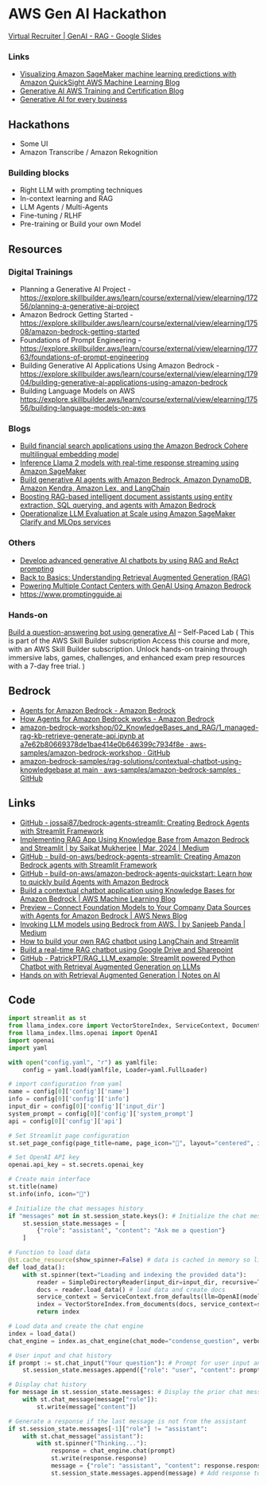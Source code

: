 # AWS Gen AI Hackathon

[Virtual Recruiter | GenAI - RAG - Google Slides](https://docs.google.com/presentation/d/1PL-uccbMAo21G0YkorF-RGwG5tqr-Sxm72lLsLggF_M/edit?usp=sharing)

### Links

- [Visualizing Amazon SageMaker machine learning predictions with Amazon QuickSight AWS Machine Learning Blog](https://aws.amazon.com/blogs/machine-learning/making-machine-learning-predictions-in-amazon-quicksight-and-amazon-sagemaker/)
- [Generative AI AWS Training and Certification Blog](https://aws.amazon.com/blogs/training-and-certification/category/artificial-intelligence/generative-ai/)
- [Generative AI for every business](https://aws.amazon.com/generative-ai/)

## Hackathons

- Some UI
- Amazon Transcribe / Amazon Rekognition

### Building blocks

- Right LLM with prompting techniques
- In-context learning and RAG
- LLM Agents / Multi-Agents
- Fine-tuning / RLHF
- Pre-training or Build your own Model

## Resources

### Digital Trainings

- Planning a Generative AI Project - https://explore.skillbuilder.aws/learn/course/external/view/elearning/17256/planning-a-generative-ai-project
- Amazon Bedrock Getting Started - https://explore.skillbuilder.aws/learn/course/external/view/elearning/17508/amazon-bedrock-getting-started
- Foundations of Prompt Engineering - https://explore.skillbuilder.aws/learn/course/external/view/elearning/17763/foundations-of-prompt-engineering
- Building Generative AI Applications Using Amazon Bedrock - https://explore.skillbuilder.aws/learn/course/external/view/elearning/17904/building-generative-ai-applications-using-amazon-bedrock
- Building Language Models on AWS https://explore.skillbuilder.aws/learn/course/external/view/elearning/17556/building-language-models-on-aws

### Blogs

- [Build financial search applications using the Amazon Bedrock Cohere multilingual embedding model](https://aws.amazon.com/blogs/machine-learning/build-financial-search-applications-using-the-amazon-bedrock-cohere-multilingual-embedding-model/)
- [Inference Llama 2 models with real-time response streaming using Amazon SageMaker](https://aws.amazon.com/blogs/machine-learning/inference-llama-2-models-with-real-time-response-streaming-using-amazon-sagemaker/)
- [Build generative AI agents with Amazon Bedrock, Amazon DynamoDB, Amazon Kendra, Amazon Lex, and LangChain](https://aws.amazon.com/blogs/machine-learning/build-generative-ai-agents-with-amazon-bedrock-amazon-dynamodb-amazon-kendra-amazon-lex-and-langchain/)
- [Boosting RAG-based intelligent document assistants using entity extraction, SQL querying, and agents with Amazon Bedrock](https://aws.amazon.com/blogs/machine-learning/boosting-rag-based-intelligent-document-assistants-using-entity-extraction-sql-querying-and-agents-with-amazon-bedrock/)
- [Operationalize LLM Evaluation at Scale using Amazon SageMaker Clarify and MLOps services](https://aws.amazon.com/blogs/machine-learning/operationalize-llm-evaluation-at-scale-using-amazon-sagemaker-clarify-and-mlops-services/)

### Others

- [Develop advanced generative AI chatbots by using RAG and ReAct prompting](https://docs.aws.amazon.com/prescriptive-guidance/latest/patterns/develop-advanced-generative-ai-chatbots-by-using-rag-and-react-prompting.html?did=pg_card&trk=pg_card)
- [Back to Basics: Understanding Retrieval Augmented Generation (RAG)](https://www.youtube.com/watch?v=_sq3ixXMQTc)
- [Powering Multiple Contact Centers with GenAI Using Amazon Bedrock](https://docs.aws.amazon.com/pdfs/architecture-diagrams/latest/powering-multiple-contact-centers-with-gen-ai-using-amazon-bedrock/powering-multiple-contact-centers-with-gen-ai-using-amazon-bedrock.pdf#powering-multiple-contact-centers-with-gen-ai-using-amazon-bedrock)
- https://www.promptingguide.ai

### Hands-on

[Build a question-answering bot using generative AI](https://explore.skillbuilder.aws/learn/course/external/view/elearning/17392/build-a-question-answering-bot-using-generative-ai) – Self-Paced Lab ( This is part of the AWS Skill Builder subscription Access this course and more, with an AWS Skill Builder subscription. Unlock hands-on training through immersive labs, games, challenges, and enhanced exam prep resources with a 7-day free trial. )

## Bedrock

- [Agents for Amazon Bedrock - Amazon Bedrock](https://docs.aws.amazon.com/bedrock/latest/userguide/agents.html)
- [How Agents for Amazon Bedrock works - Amazon Bedrock](https://docs.aws.amazon.com/bedrock/latest/userguide/agents-how.html)
- [amazon-bedrock-workshop/02\_KnowledgeBases\_and\_RAG/1\_managed-rag-kb-retrieve-generate-api.ipynb at a7e62b80669378de1bae414e0b646399c7934f8e · aws-samples/amazon-bedrock-workshop · GitHub](https://github.com/aws-samples/amazon-bedrock-workshop/blob/a7e62b80669378de1bae414e0b646399c7934f8e/02_KnowledgeBases_and_RAG/1_managed-rag-kb-retrieve-generate-api.ipynb)
- [amazon-bedrock-samples/rag-solutions/contextual-chatbot-using-knowledgebase at main · aws-samples/amazon-bedrock-samples · GitHub](https://github.com/aws-samples/amazon-bedrock-samples/tree/main/rag-solutions/contextual-chatbot-using-knowledgebase)

## Links

- [GitHub - jossai87/bedrock-agents-streamlit: Creating Bedrock Agents with Streamlit Framework](https://github.com/jossai87/bedrock-agents-streamlit)
- [Implementing RAG App Using Knowledge Base from Amazon Bedrock and Streamlit | by Saikat Mukherjee | Mar, 2024 | Medium](https://medium.com/@saikatm.courses/implementing-rag-app-using-knowledge-base-from-amazon-bedrock-and-streamlit-e52f8300f01d)
- [GitHub - build-on-aws/bedrock-agents-streamlit: Creating Amazon Bedrock agents with Streamlit Framework](https://github.com/build-on-aws/bedrock-agents-streamlit)
- [GitHub - build-on-aws/amazon-bedrock-agents-quickstart: Learn how to quickly build Agents with Amazon Bedrock](https://github.com/build-on-aws/amazon-bedrock-agents-quickstart)
- [Build a contextual chatbot application using Knowledge Bases for Amazon Bedrock | AWS Machine Learning Blog](https://aws.amazon.com/blogs/machine-learning/build-a-contextual-chatbot-application-using-knowledge-bases-for-amazon-bedrock/#:~:text=On%20the%20Amazon%20Bedrock%20console,a%20name%20for%20the%20role.)
- [Preview – Connect Foundation Models to Your Company Data Sources with Agents for Amazon Bedrock | AWS News Blog](https://aws.amazon.com/blogs/aws/preview-connect-foundation-models-to-your-company-data-sources-with-agents-for-amazon-bedrock/)
- [Invoking LLM models using Bedrock from AWS. | by Sanjeeb Panda | Medium](https://medium.com/@sanjeebmeister/invoking-llm-models-using-bedrock-from-aws-37ee5d692819)
- [How to build your own RAG chatbot using LangChain and Streamlit](https://www.linkedin.com/pulse/how-build-your-own-rag-chatbot-using-langchain-streamlit-sri-laxmi-fktbc/)
- [Build a real-time RAG chatbot using Google Drive and Sharepoint](https://blog.streamlit.io/build-a-real-time-rag-chatbot-google-drive-sharepoint/)
- [GitHub - PatrickPT/RAG\_LLM\_example: Streamlit powered Python Chatbot with Retrieval Augmented Generation on LLMs](https://github.com/PatrickPT/RAG_LLM_example)
- [Hands on with Retrieval Augmented Generation | Notes on AI](https://patrickpt.github.io/posts/hands-on-rag/)

## Code

```python
import streamlit as st
from llama_index.core import VectorStoreIndex, ServiceContext, Document, SimpleDirectoryReader
from llama_index.llms.openai import OpenAI
import openai
import yaml

with open("config.yaml", "r") as yamlfile:
    config = yaml.load(yamlfile, Loader=yaml.FullLoader)

# import configuration from yaml
name = config[0]['config']['name']
info = config[0]['config']['info']
input_dir = config[0]['config']['input_dir']
system_prompt = config[0]['config']['system_prompt']
api = config[0]['config']['api']

# Set Streamlit page configuration
st.set_page_config(page_title=name, page_icon="🦙", layout="centered", initial_sidebar_state="auto", menu_items=None)

# Set OpenAI API key
openai.api_key = st.secrets.openai_key

# Create main interface
st.title(name)
st.info(info, icon="📃")

# Initialize the chat messages history
if "messages" not in st.session_state.keys(): # Initialize the chat messages history
    st.session_state.messages = [
        {"role": "assistant", "content": "Ask me a question"}
    ]

# Function to load data
@st.cache_resource(show_spinner=False) # data is cached in memory so limit the knowledge base according to your machine
def load_data():
    with st.spinner(text="Loading and indexing the provided data"):
        reader = SimpleDirectoryReader(input_dir=input_dir, recursive=True) # read recursively all directories
        docs = reader.load_data() # load data and create docs
        service_context = ServiceContext.from_defaults(llm=OpenAI(model=api, temperature=0.5, system_prompt=system_prompt))# add a permanent service prompt which is added
        index = VectorStoreIndex.from_documents(docs, service_context=service_context) # create your vector database
        return index

# Load data and create the chat engine
index = load_data()
chat_engine = index.as_chat_engine(chat_mode="condense_question", verbose=True)

# User input and chat history
if prompt := st.chat_input("Your question"): # Prompt for user input and save to chat history
    st.session_state.messages.append({"role": "user", "content": prompt})

# Display chat history
for message in st.session_state.messages: # Display the prior chat messages
    with st.chat_message(message["role"]):
        st.write(message["content"])

# Generate a response if the last message is not from the assistant
if st.session_state.messages[-1]["role"] != "assistant":
    with st.chat_message("assistant"):
        with st.spinner("Thinking..."):
            response = chat_engine.chat(prompt)
            st.write(response.response)
            message = {"role": "assistant", "content": response.response}
            st.session_state.messages.append(message) # Add response to message history
```
